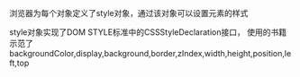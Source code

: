 浏览器为每个对象定义了style对象，通过该对象可以设置元素的样式

style对象实现了DOM STYLE标准中的CSSStyleDeclaration接口，
使用的书籍示范了backgroundColor,display,background,border,zIndex,width,height,position,left,top